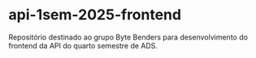 # api-1sem-2025-frontend
Repositório destinado ao grupo Byte Benders para desenvolvimento do frontend da API do quarto semestre de ADS.

